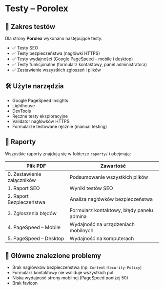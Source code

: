 # Testy – Porolex

## 🧪 Zakres testów

Dla strony **Porolex** wykonano następujące testy:

- ✅ Testy SEO
- ✅ Testy bezpieczeństwa (nagłówki HTTPS)
- ✅ Testy wydajności (Google PageSpeed – mobile i desktop)
- ✅ Testy funkcjonalne (formularz kontaktowy, panel administratora)
- ✅ Zestawienie wszystkich zgłoszeń i plików

## 🛠 Użyte narzędzia

- Google PageSpeed Insights
- Lighthouse
- DevTools
- Ręczne testy eksploracyjne
- Validator nagłówków HTTPS
- Formularze testowane ręcznie (manual testing)

## 📄 Raporty

Wszystkie raporty znajdują się w folderze `raporty/` i obejmują:

| Plik PDF | Zawartość |
|----------|-----------|
| 0. Zestawienie załączników | Podsumowanie wszystkich plików |
| 1. Raport SEO | Wyniki testów SEO |
| 2. Raport Bezpieczeństwa | Analiza nagłówków bezpieczeństwa |
| 3. Zgłoszenia błędów | Formularz kontaktowy, błędy panelu admina |
| 4. PageSpeed – Mobile | Wydajność na urządzeniach mobilnych |
| 5. PageSpeed – Desktop | Wydajność na komputerach |

## 🐞 Główne znalezione problemy

- Brak nagłówków bezpieczeństwa (np. `Content-Security-Policy`)
- Formularz kontaktowy nie waliduje wszystkich pól
- Niska wydajność strony mobilnej (PageSpeed poniżej 50)
- Brak favicon
